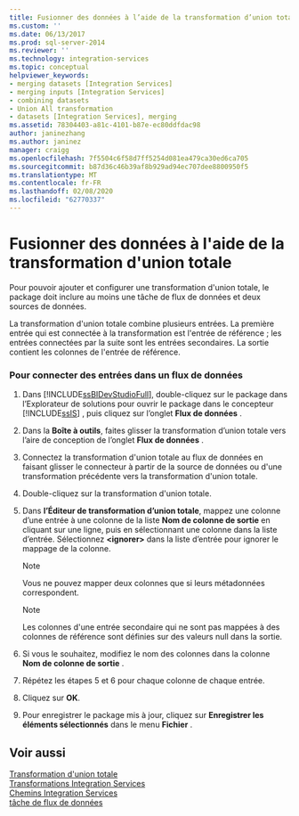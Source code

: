 ```yaml
---
title: Fusionner des données à l’aide de la transformation d’union totale | Microsoft Docs
ms.custom: ''
ms.date: 06/13/2017
ms.prod: sql-server-2014
ms.reviewer: ''
ms.technology: integration-services
ms.topic: conceptual
helpviewer_keywords:
- merging datasets [Integration Services]
- merging inputs [Integration Services]
- combining datasets
- Union All transformation
- datasets [Integration Services], merging
ms.assetid: 78304403-a81c-4101-b87e-ec80ddfdac98
author: janinezhang
ms.author: janinez
manager: craigg
ms.openlocfilehash: 7f5504c6f58d7ff5254d081ea479ca30ed6ca705
ms.sourcegitcommit: b87d36c46b39af8b929ad94ec707dee8800950f5
ms.translationtype: MT
ms.contentlocale: fr-FR
ms.lasthandoff: 02/08/2020
ms.locfileid: "62770337"
---
```

# <a name="merge-data-by-using-the-union-all-transformation"></a>Fusionner des données à l'aide de la transformation d'union totale
  Pour pouvoir ajouter et configurer une transformation d'union totale, le package doit inclure au moins une tâche de flux de données et deux sources de données.  
  
 La transformation d'union totale combine plusieurs entrées. La première entrée qui est connectée à la transformation est l'entrée de référence ; les entrées connectées par la suite sont les entrées secondaires. La sortie contient les colonnes de l'entrée de référence.  
  
### <a name="to-combine-inputs-in-a-data-flow"></a>Pour connecter des entrées dans un flux de données  
  
1.  Dans [!INCLUDE[ssBIDevStudioFull](../../../includes/ssbidevstudiofull-md.md)], double-cliquez sur le package dans l’Explorateur de solutions pour ouvrir le package dans le concepteur [!INCLUDE[ssIS](../../../includes/ssis-md.md)] , puis cliquez sur l’onglet **Flux de données** .  
  
2.  Dans la **Boîte à outils**, faites glisser la transformation d’union totale vers l’aire de conception de l’onglet **Flux de données** .  
  
3.  Connectez la transformation d'union totale au flux de données en faisant glisser le connecteur à partir de la source de données ou d'une transformation précédente vers la transformation d'union totale.  
  
4.  Double-cliquez sur la transformation d'union totale.  
  
5.  Dans **l’Éditeur de transformation d’union totale**, mappez une colonne d’une entrée à une colonne de la liste **Nom de colonne de sortie** en cliquant sur une ligne, puis en sélectionnant une colonne dans la liste d’entrée. Sélectionnez **\<ignorer>** dans la liste d’entrée pour ignorer le mappage de la colonne.  
  
    > [!NOTE]  
    >  Vous ne pouvez mapper deux colonnes que si leurs métadonnées correspondent.  
  
    > [!NOTE]  
    >  Les colonnes d'une entrée secondaire qui ne sont pas mappées à des colonnes de référence sont définies sur des valeurs null dans la sortie.  
  
6.  Si vous le souhaitez, modifiez le nom des colonnes dans la colonne **Nom de colonne de sortie** .  
  
7.  Répétez les étapes 5 et 6 pour chaque colonne de chaque entrée.  
  
8.  Cliquez sur **OK**.  
  
9. Pour enregistrer le package mis à jour, cliquez sur **Enregistrer les éléments sélectionnés** dans le menu **Fichier** .  
  
## <a name="see-also"></a>Voir aussi  
 [Transformation d'union totale](union-all-transformation.md)   
 [Transformations Integration Services](integration-services-transformations.md)   
 [Chemins Integration Services](../integration-services-paths.md)   
 [tâche de flux de données](../../control-flow/data-flow-task.md)  
  
  
